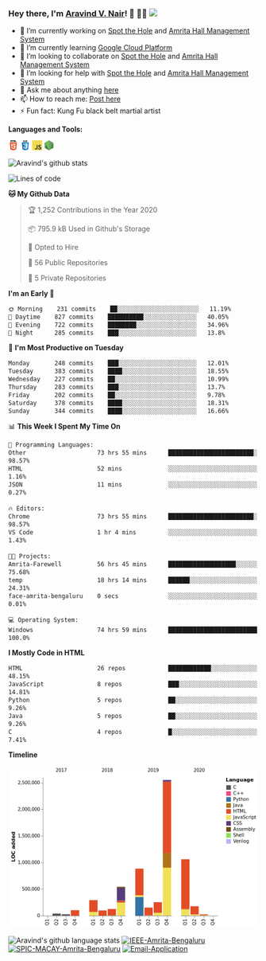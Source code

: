 ### Hey there, I'm [Aravind V. Nair](https://AravindVNair99.github.io)! 👋 👨‍💻 ![](https://komarev.com/ghpvc/?username=AravindVNair99&label=Views)

- 🔭 I’m currently working on [Spot the Hole](https://github.com/AravindVNair99/Spot-the-Hole) and [Amrita Hall Management System](https://github.com/AravindVNair99/Hall-Management-System)
- 🌱 I’m currently learning [Google Cloud Platform](https://cloud.google.com)
- 👯 I’m looking to collaborate on [Spot the Hole](https://github.com/AravindVNair99/Spot-the-Hole) and [Amrita Hall Management System](https://github.com/AravindVNair99/Hall-Management-System)
- 🤔 I’m looking for help with [Spot the Hole](https://github.com/AravindVNair99/Spot-the-Hole) and [Amrita Hall Management System](https://github.com/AravindVNair99/Hall-Management-System)
- 💬 Ask me about anything [here](https://github.com/AravindVNair99/AravindVNair99/issues)
- 📫 How to reach me: [Post here](https://github.com/AravindVNair99/AravindVNair99/issues)
- ⚡ Fun fact: Kung Fu black belt martial artist

**Languages and Tools:**

<code><img height="20px" src="https://raw.githubusercontent.com/github/explore/80688e429a7d4ef2fca1e82350fe8e3517d3494d/topics/html/html.png"></code>
<code><img height="20px" src="https://raw.githubusercontent.com/github/explore/80688e429a7d4ef2fca1e82350fe8e3517d3494d/topics/css/css.png"></code>
<code><img height="20px" src="https://raw.githubusercontent.com/github/explore/80688e429a7d4ef2fca1e82350fe8e3517d3494d/topics/javascript/javascript.png"></code>
<code><img height="20px" src="https://raw.githubusercontent.com/github/explore/80688e429a7d4ef2fca1e82350fe8e3517d3494d/topics/nodejs/nodejs.png"></code>

![Aravind's github stats](https://github-readme-stats.vercel.app/api?username=AravindVNair99&show_icons=true&include_all_commits=true&count_private=true)

<!--START_SECTION:waka-->
![Lines of code](https://img.shields.io/badge/From%20Hello%20World%20I%27ve%20Written-93.5%20million%20lines%20of%20code-blue)

**🐱 My Github Data** 

> 🏆 1,252 Contributions in the Year 2020
 > 
> 📦 795.9 kB Used in Github's Storage 
 > 
> 💼 Opted to Hire
 > 
> 📜 56 Public Repositories
 > 
> 🔑 5 Private Repositories 

**I'm an Early 🐤** 

```text
🌞 Morning    231 commits    ██░░░░░░░░░░░░░░░░░░░░░░░   11.19% 
🌆 Daytime    827 commits    ██████████░░░░░░░░░░░░░░░   40.05% 
🌃 Evening    722 commits    ████████░░░░░░░░░░░░░░░░░   34.96% 
🌙 Night      285 commits    ███░░░░░░░░░░░░░░░░░░░░░░   13.8%

```
📅 **I'm Most Productive on Tuesday** 

```text
Monday       248 commits    ███░░░░░░░░░░░░░░░░░░░░░░   12.01% 
Tuesday      383 commits    ████░░░░░░░░░░░░░░░░░░░░░   18.55% 
Wednesday    227 commits    ██░░░░░░░░░░░░░░░░░░░░░░░   10.99% 
Thursday     283 commits    ███░░░░░░░░░░░░░░░░░░░░░░   13.7% 
Friday       202 commits    ██░░░░░░░░░░░░░░░░░░░░░░░   9.78% 
Saturday     378 commits    ████░░░░░░░░░░░░░░░░░░░░░   18.31% 
Sunday       344 commits    ████░░░░░░░░░░░░░░░░░░░░░   16.66%

```


📊 **This Week I Spent My Time On** 

```text
💬 Programming Languages: 
Other                    73 hrs 55 mins      ████████████████████████░   98.57% 
HTML                     52 mins             ░░░░░░░░░░░░░░░░░░░░░░░░░   1.16% 
JSON                     11 mins             ░░░░░░░░░░░░░░░░░░░░░░░░░   0.27%

🔥 Editors: 
Chrome                   73 hrs 55 mins      ████████████████████████░   98.57% 
VS Code                  1 hr 4 mins         ░░░░░░░░░░░░░░░░░░░░░░░░░   1.43%

🐱‍💻 Projects: 
Amrita-Farewell          56 hrs 45 mins      ███████████████████░░░░░░   75.68% 
temp                     18 hrs 14 mins      ██████░░░░░░░░░░░░░░░░░░░   24.31% 
face-amrita-bengaluru    0 secs              ░░░░░░░░░░░░░░░░░░░░░░░░░   0.01%

💻 Operating System: 
Windows                  74 hrs 59 mins      █████████████████████████   100.0%

```

**I Mostly Code in HTML** 

```text
HTML                     26 repos            ████████████░░░░░░░░░░░░░   48.15% 
JavaScript               8 repos             ███░░░░░░░░░░░░░░░░░░░░░░   14.81% 
Python                   5 repos             ██░░░░░░░░░░░░░░░░░░░░░░░   9.26% 
Java                     5 repos             ██░░░░░░░░░░░░░░░░░░░░░░░   9.26% 
C                        4 repos             █░░░░░░░░░░░░░░░░░░░░░░░░   7.41%

```


**Timeline**

![Chart not found](https://github.com/aravindvnair99/aravindvnair99/blob/master/charts/bar_graph.png) 


<!--END_SECTION:waka-->
![Aravind's github language stats](https://github-readme-stats.vercel.app/api/top-langs/?username=AravindVNair99&layout=compact)
[![IEEE-Amrita-Bengaluru](https://github-readme-stats.vercel.app/api/pin/?username=AravindVNair99&repo=IEEE-Amrita-Bengaluru)](https://github.com/AravindVNair99/IEEE-Amrita-Bengaluru)
[![SPIC-MACAY-Amrita-Bengaluru](https://github-readme-stats.vercel.app/api/pin/?username=AravindVNair99&repo=SPIC-MACAY-Amrita-Bengaluru)](https://github.com/AravindVNair99/SPIC-MACAY-Amrita-Bengaluru)
[![Email-Application](https://github-readme-stats.vercel.app/api/pin/?username=AravindVNair99&repo=Email-Application)](https://github.com/AravindVNair99/Email-Application)

<!--
<p align="center">
<a href="https://buymeacoffee.com/AravindVNair99" target="_blank"><img src="https://cdn.buymeacoffee.com/buttons/arial-blue.png" alt="Buy Aravind A Coffee" height="40" width="170" ></a>
</p>
-->

